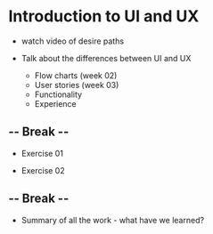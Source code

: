 # Introduction to UI and UX

* watch video of desire paths

* Talk about the differences between UI and UX
    * Flow charts (week 02)
    * User stories (week 03)
    * Functionality
    * Experience

## -- Break -- 

* Exercise 01

* Exercise 02

## -- Break -- 

* Summary of all the work - what have we learned?
